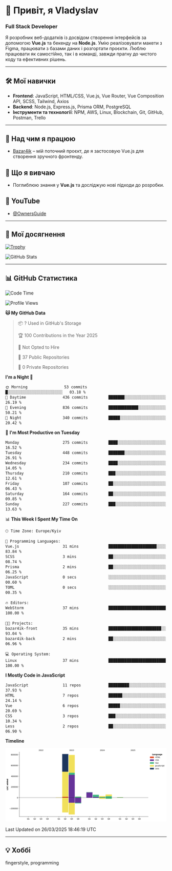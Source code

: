 # 👋 Привіт, я Vladyslav  
### Full Stack Developer  

Я розробник веб-додатків із досвідом створення інтерфейсів за допомогою **Vue.js** та бекенду на **Node.js**. Умію реалізовувати макети з Figma, працювати з базами даних і розгортати проєкти. Люблю працювати як самостійно, так і в команді, завжди прагну до чистого коду та ефективних рішень.

---

## 🛠 Мої навички  
- **Frontend**: JavaScript, HTML/CSS, Vue.js, Vue Router, Vue Composition API, SCSS, Tailwind, Axios  
- **Backend**: Node.js, Express.js, Prisma ORM, PostgreSQL  
- **Інструменти та технології**: NPM, AWS, Linux, Blockchain, Git, GitHub, Postman, Trello  

---

## 🔭 Над чим я працюю  
- [Bazar4ik](https://github.com/owner6/bazar4ik-front) – мій поточний проєкт, де я застосовую Vue.js для створення зручного фронтенду.

## 🌱 Що я вивчаю  
- Поглиблюю знання у **Vue.js** та досліджую нові підходи до розробки.

## 🎥 YouTube  
- [@OwnersGuide](https://www.youtube.com/@OwnersGuide-)
  
---

## 🌟 Мої досягнення  
[![Trophy](https://github-profile-trophy.vercel.app/?username=owner6&theme=default)](https://github.com/ryo-ma/github-profile-trophy)

<div align="left">
  <img src="https://github-readme-stats.vercel.app/api?username=owner6&show_icons=true&theme=default" alt="GitHub Stats"/>
</div>

---

## 📊 GitHub Статистика  
<!--START_SECTION:waka-->
![Code Time](http://img.shields.io/badge/Code%20Time-46%20hrs%2015%20mins-blue)

![Profile Views](http://img.shields.io/badge/Profile%20Views-0-blue)

**🐱 My GitHub Data** 

> 📦 ? Used in GitHub's Storage 
 > 
> 🏆 100 Contributions in the Year 2025
 > 
> 🚫 Not Opted to Hire
 > 
> 📜 37 Public Repositories 
 > 
> 🔑 0 Private Repositories 
 > 
**I'm a Night 🦉** 

```text
🌞 Morning                53 commits          █░░░░░░░░░░░░░░░░░░░░░░░░   03.18 % 
🌆 Daytime                436 commits         ███████░░░░░░░░░░░░░░░░░░   26.19 % 
🌃 Evening                836 commits         █████████████░░░░░░░░░░░░   50.21 % 
🌙 Night                  340 commits         █████░░░░░░░░░░░░░░░░░░░░   20.42 % 
```
📅 **I'm Most Productive on Tuesday** 

```text
Monday                   275 commits         ████░░░░░░░░░░░░░░░░░░░░░   16.52 % 
Tuesday                  448 commits         ███████░░░░░░░░░░░░░░░░░░   26.91 % 
Wednesday                234 commits         ████░░░░░░░░░░░░░░░░░░░░░   14.05 % 
Thursday                 210 commits         ███░░░░░░░░░░░░░░░░░░░░░░   12.61 % 
Friday                   107 commits         ██░░░░░░░░░░░░░░░░░░░░░░░   06.43 % 
Saturday                 164 commits         ██░░░░░░░░░░░░░░░░░░░░░░░   09.85 % 
Sunday                   227 commits         ███░░░░░░░░░░░░░░░░░░░░░░   13.63 % 
```


📊 **This Week I Spent My Time On** 

```text
🕑︎ Time Zone: Europe/Kyiv

💬 Programming Languages: 
Vue.js                   31 mins             █████████████████████░░░░   83.84 % 
SCSS                     3 mins              ██░░░░░░░░░░░░░░░░░░░░░░░   08.74 % 
Prisma                   2 mins              ██░░░░░░░░░░░░░░░░░░░░░░░   06.25 % 
JavaScript               0 secs              ░░░░░░░░░░░░░░░░░░░░░░░░░   00.60 % 
TOML                     0 secs              ░░░░░░░░░░░░░░░░░░░░░░░░░   00.35 % 

🔥 Editors: 
WebStorm                 37 mins             █████████████████████████   100.00 % 

🐱‍💻 Projects: 
bazar4ik-front           35 mins             ███████████████████████░░   93.04 % 
bazar4ik-back            2 mins              ██░░░░░░░░░░░░░░░░░░░░░░░   06.96 % 

💻 Operating System: 
Linux                    37 mins             █████████████████████████   100.00 % 
```

**I Mostly Code in JavaScript** 

```text
JavaScript               11 repos            █████████░░░░░░░░░░░░░░░░   37.93 % 
HTML                     7 repos             ██████░░░░░░░░░░░░░░░░░░░   24.14 % 
Vue                      6 repos             █████░░░░░░░░░░░░░░░░░░░░   20.69 % 
CSS                      3 repos             ███░░░░░░░░░░░░░░░░░░░░░░   10.34 % 
Less                     2 repos             ██░░░░░░░░░░░░░░░░░░░░░░░   06.90 % 
```



**Timeline**

![Lines of Code chart](https://raw.githubusercontent.com/owner6/owner6/main/assets/bar_graph.png)


 Last Updated on 26/03/2025 18:46:19 UTC
<!--END_SECTION:waka-->




---

## 💡 Хоббі  
fingerstyle, programming  
